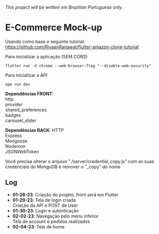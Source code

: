 *This project will be written em Brazilian Portuguese only.*

# E-Commerce Mock-up

Usando como base o seguinte tutorial: https://github.com/RivaanRanawat/flutter-amazon-clone-tutorial  

Para inicializar a aplicação (SEM CORS)  
```
flutter run -d chrome --web-browser-flag "--disable-web-security"
```

Para inicializar a API  
```
npm run dev
```

**Dependências FRONT**:  
http  
provider  
shared_preferences  
badges  
carousel_slider  

**Dependências BACK**:
HTTP  
Express  
Mongoose  
Nodemon  
JSONWebToken  

Você precisa alterar o arquivo "./server/credential_copy.js" com as suas credenciais do MongoDB e remover o "_copy" do nome

## Log
- **01-28-23**:
Criação do projeto, front será em Flutter  
- **01-29-23**:
Tela de login criada  
Criação da API e POST de User  
- **01-30-23**:
Login e autenticação  
- **02-02-23**:
Navegação pelo menu inferior  
Tela de account e pedidos realizados  
- **02-04-23**:
Tela de home
